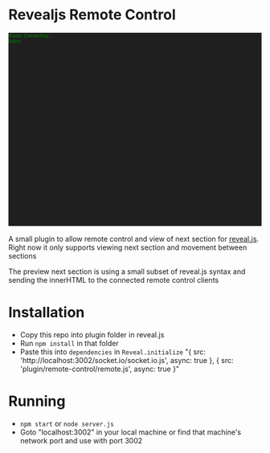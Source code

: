 # Revealjs Remote Control

![Screenshot](/screenshot.png)

A small plugin to allow remote control and view of next section for [reveal.js](https://github.com/hakimel/reveal.js). Right now it only supports viewing next section and movement between sections

The preview next section is using a small subset of reveal.js syntax and sending the innerHTML to the connected remote control clients

# Installation

- Copy this repo into plugin folder in reveal.js
- Run `npm install` in that folder
- Paste this into `dependencies` in `Reveal.initialize` "{ src: 'http://localhost:3002/socket.io/socket.io.js', async: true }, { src: 'plugin/remote-control/remote.js', async: true }"

# Running

- `npm start` or `node server.js`
- Goto "localhost:3002" in your local machine or find that machine's network port and use with port 3002

